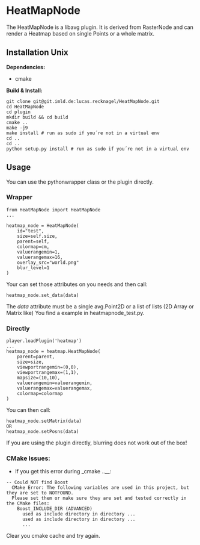 # HeatMapNode

The HeatMapNode is a libavg plugin.
It is derived from RasterNode and can render a Heatmap based on single Points or a whole matrix.

## Installation Unix

__Dependencies:__
* cmake

__Build & Install:__

```
git clone git@git.imld.de:lucas.recknagel/HeatMapNode.git
cd HeatMapNode
cd plugin
mkdir build && cd build
cmake ..
make -j9
make install # run as sudo if you´re not in a virtual env
cd ..
cd ..
python setup.py install # run as sudo if you´re not in a virtual env
```

## Usage

You can use the pythonwrapper class or the plugin directly.

### Wrapper

```
from HeatMapNode import HeatMapNode
...

heatmap_node = HeatMapNode(
    id="test",
    size=self.size,
    parent=self,
    colormap=cm,
    valuerangemin=1,
    valuerangemax=16,
    overlay_src="world.png"
    blur_level=1
)
```

Your can set those attributes on you needs and then call:

```
heatmap_node.set_data(data)
```

The _data_ attribute must be a single avg.Point2D or a list of lists (2D Array or Matrix like)
You find a example in heatmapnode_test.py.

### Directly

```
player.loadPlugin('heatmap')
...
heatmap_node = heatmap.HeatMapNode(
    parent=parent,
    size=size,
    viewportrangemin=(0,0),
    viewportrangemax=(1,1),
    mapsize=(10,10),
    valuerangemin=valuerangemin,
    valuerangemax=valuerangemax,
    colormap=colormap
)
```

You can then call:

```
heatmap_node.setMatrix(data)
OR
heatmap_node.setPosns(data)
```

If you are using the plugin directly, blurring does not work out of the box!

### CMake Issues:

* If you get this error during _cmake ..__:
```
-- Could NOT find Boost
  CMake Error: The following variables are used in this project, but they are set to NOTFOUND.
  Please set them or make sure they are set and tested correctly in the CMake files:
    Boost_INCLUDE_DIR (ADVANCED)
      used as include directory in directory ...
      used as include directory in directory ...
      ...
```

Clear you cmake cache and try again.
